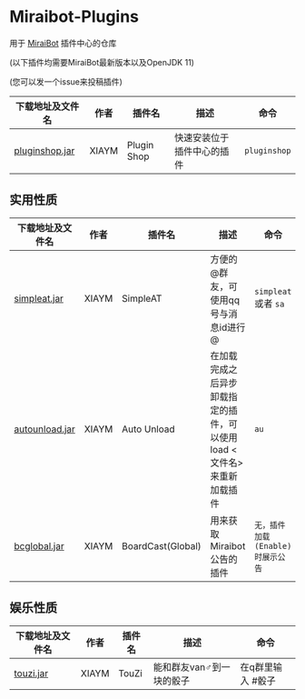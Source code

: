 # Miraibot-Plugins
用于 [MiraiBot](https://github.com/1689295608/Miraibot/) 插件中心的仓库

(以下插件均需要MiraiBot最新版本以及OpenJDK 11)

(您可以发一个issue来投稿插件)


|下载地址及文件名                                                               |作者  |插件名      |描述                      |命令         |
|--                                                                           |--    |--          |--                       |--           |
|[pluginshop.jar](https://xiaym-gh.github.io/miraibot-plugins/pluginshop.jar) |XIAYM |Plugin Shop |快速安装位于插件中心的插件 |`pluginshop` |

## 实用性质
|下载地址及文件名                                                               |作者  |插件名            |描述                                |命令                            |
|--                                                                           |--    |--                |--                                 |--                              |
|[simpleat.jar](https://xiaym-gh.github.io/miraibot-plugins/simpleat.jar)     |XIAYM |SimpleAT          |方便的@群友，可使用qq号与消息id进行@  |`simpleat` 或者 `sa`            |
|[autounload.jar](https://xiaym-gh.github.io/miraibot-plugins/autounload.jar) |XIAYM |Auto Unload       |在加载完成之后异步卸载指定的插件，可以使用load <文件名>来重新加载插件|`au`|
|[bcglobal.jar](https://xiaym-gh.github.io/miraibot-plugins/bcglobal.jar)     |XIAYM |BoardCast(Global) |用来获取Miraibot公告的插件           |`无，插件加载(Enable)时展示公告`  |

## 娱乐性质

|下载地址及文件名                                                     |作者  |插件名 |描述                   |命令             |
|--                                                                 |--    |--    |--                     |--               |
|[touzi.jar](https://xiaym-gh.github.io/miraibot-plugins/touzi.jar) |XIAYM |TouZi |能和群友van♂到一块的骰子 |在q群里输入 #骰子 |
